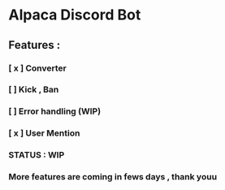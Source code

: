 # Alpaca Discord Bot 

## Features :
  ### [ x ] Converter
  ### [  ] Kick , Ban
  ### [  ] Error handling (WIP)
 ### [ x ] User Mention


  ### STATUS : WIP 
  ### More features are coming in fews days , thank youu

